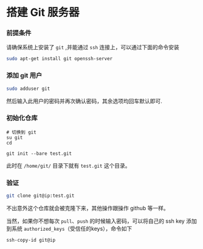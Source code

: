 # 搭建 Git 服务器

### 前提条件

请确保系统上安装了 `git` ,并能通过 `ssh` 连接上，可以通过下面的命令安装
```bash
sudo apt-get install git openssh-server
```

### 添加 git 用户

```bash
sudo adduser git
```
然后输入此用户的密码并再次确认密码，其余选项均回车默认即可.

### 初始化仓库

```
# 切换到 git
su git
cd

git init --bare test.git
```

此时在 `/home/git/` 目录下就有 `test.git` 这个目录。

### 验证

```bash
git clone git@ip:test.git
```
不出意外这个仓库就会被克隆下来，其他操作跟操作 github 等一样。

当然，如果你不想每次 `pull`、`push` 的时候输入密码，可以将自己的 ssh key 添加到系统 `authorized_keys`（受信任的keys），命令如下

```
ssh-copy-id git@ip
```